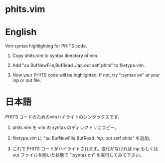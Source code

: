 # phits.vim

# English
Vim syntax highlighting for PHITS code.

1. Copy phits.vim to syntax directory of vim.

2. Add "au BufNewFile,BufRead *.inp,*.out setf phits" to filetype.vim.

3. Now your PHITS code will be highlighted. If not, try ":syntax on" at your inp or out file.

# 日本語
PHITS コードのためのvimハイライトのシンタックスです。

1. phits.vim を vim の syntax のディレクトリにコピー。

2. filetype.vim に "au BufNewFile,BufRead *.inp,*.out setf phits" を追加。

3. これで PHITS コードがハイライトされます。変化がなければ inp もしくは out ファイルを開いた状態で ":syntax on" を実行してみて下さい。
